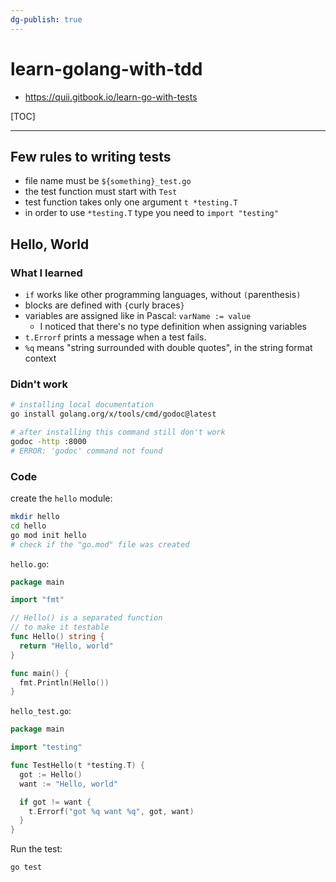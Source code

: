 ```yaml
---
dg-publish: true
---
```

# learn-golang-with-tdd

- <https://quii.gitbook.io/learn-go-with-tests>

[TOC]

---

## Few rules to writing tests

- file name must be `${something}_test.go`
- the test function must start with `Test`
- test function takes only one argument `t *testing.T`
- in order to use `*testing.T` type you need to `import "testing"`


## Hello, World


### What I learned

- `if` works like other programming languages, without `(`parenthesis`)`
- blocks are defined with `{`curly braces`}`
- variables are assigned like in Pascal: `varName := value`
    - I noticed that there's no type definition when assigning variables
- `t.Errorf` prints a message when a test fails.
- `%q` means "string surrounded with double quotes", in the string format context 

### Didn't work

```bash
# installing local documentation
go install golang.org/x/tools/cmd/godoc@latest

# after installing this command still don't work
godoc -http :8000
# ERROR: 'godoc' command not found
```


### Code

create the `hello` module:
```bash
mkdir hello
cd hello
go mod init hello
# check if the "go.mod" file was created
```

`hello.go`:
```go
package main

import "fmt"

// Hello() is a separated function
// to make it testable
func Hello() string {
  return "Hello, world"
}

func main() {
  fmt.Println(Hello())
}
```

`hello_test.go`:
```go
package main

import "testing"

func TestHello(t *testing.T) {
  got := Hello()
  want := "Hello, world"

  if got != want {
    t.Errorf("got %q want %q", got, want)
  }
}
```

Run the test:
```bash
go test
```

